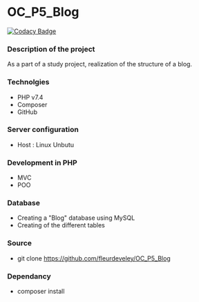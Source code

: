 # OC_P5_Blog
[![Codacy Badge](https://app.codacy.com/project/badge/Grade/daf4eb11bfe44fe0b619a80671dcfc7f)](https://www.codacy.com/gh/fleurdeveley/OC_P5_Blog/dashboard?utm_source=github.com&amp;utm_medium=referral&amp;utm_content=fleurdeveley/OC_P5_Blog&amp;utm_campaign=Badge_Grade)

### Description of the project
As a part of a study project, realization of the structure of a blog.

### Technolgies
* PHP v7.4
* Composer
* GitHub
  
### Server configuration
* Host : Linux Unbutu

### Development in PHP
* MVC
* POO

### Database
* Creating a "Blog" database using MySQL
* Creating of the different tables

### Source
* git clone https://github.com/fleurdeveley/OC_P5_Blog

### Dependancy
* composer install
